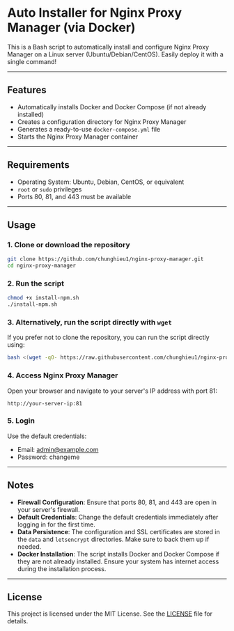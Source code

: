 # Auto Installer for Nginx Proxy Manager (via Docker)

This is a Bash script to automatically install and configure Nginx Proxy Manager on a Linux server (Ubuntu/Debian/CentOS). Easily deploy it with a single command!

---

## Features

- Automatically installs Docker and Docker Compose (if not already installed)
- Creates a configuration directory for Nginx Proxy Manager
- Generates a ready-to-use `docker-compose.yml` file
- Starts the Nginx Proxy Manager container

---

## Requirements

- Operating System: Ubuntu, Debian, CentOS, or equivalent
- `root` or `sudo` privileges
- Ports 80, 81, and 443 must be available

---

## Usage

### 1. Clone or download the repository
```bash
git clone https://github.com/chunghieu1/nginx-proxy-manager.git
cd nginx-proxy-manager
```

### 2. Run the script
```bash
chmod +x install-npm.sh
./install-npm.sh
```

### 3. Alternatively, run the script directly with `wget`
If you prefer not to clone the repository, you can run the script directly using:
```bash
bash <(wget -qO- https://raw.githubusercontent.com/chunghieu1/nginx-proxy-manager/main/install-npm.sh)
```

### 4. Access Nginx Proxy Manager
Open your browser and navigate to your server's IP address with port 81:
```
http://your-server-ip:81
```

### 5. Login
Use the default credentials:

- Email: admin@example.com
- Password: changeme

---

## Notes

- **Firewall Configuration**: Ensure that ports 80, 81, and 443 are open in your server's firewall.
- **Default Credentials**: Change the default credentials immediately after logging in for the first time.
- **Data Persistence**: The configuration and SSL certificates are stored in the `data` and `letsencrypt` directories. Make sure to back them up if needed.
- **Docker Installation**: The script installs Docker and Docker Compose if they are not already installed. Ensure your system has internet access during the installation process.

---

## License

This project is licensed under the MIT License. See the [LICENSE](LICENSE) file for details.